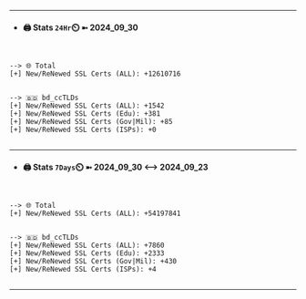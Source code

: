 

---
- #### 🖨️ **Stats** `24Hr`⏲️ ➼ 2024_09_30
```console


--> 🌐 Total
[+] New/ReNewed SSL Certs (ALL): +12610716


--> 🇧🇩 bd_ccTLDs
[+] New/ReNewed SSL Certs (ALL): +1542
[+] New/ReNewed SSL Certs (Edu): +381
[+] New/ReNewed SSL Certs (Gov|Mil): +85
[+] New/ReNewed SSL Certs (ISPs): +0


```

---
- #### 🖨️ **Stats** `7Days`⏲️ ➼ 2024_09_30 <--> 2024_09_23
```console


--> 🌐 Total
[+] New/ReNewed SSL Certs (ALL): +54197841


--> 🇧🇩 bd_ccTLDs
[+] New/ReNewed SSL Certs (ALL): +7860
[+] New/ReNewed SSL Certs (Edu): +2333
[+] New/ReNewed SSL Certs (Gov|Mil): +430
[+] New/ReNewed SSL Certs (ISPs): +4


```

---

